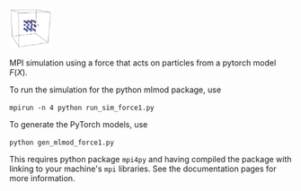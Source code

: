 <p align="left">
<img src="doc_img/force1.png" width="15%"> 
</p>

MPI simulation using a force that acts on particles from a pytorch model $F(X)$.

To run the simulation for the python mlmod package, use 

```mpirun -n 4 python run_sim_force1.py```

To generate the PyTorch models, use 

```python gen_mlmod_force1.py```

This requires python package ```mpi4py``` and having compiled the package with
linking to your machine's ```mpi``` libraries.  See the documentation pages
for more information.  

